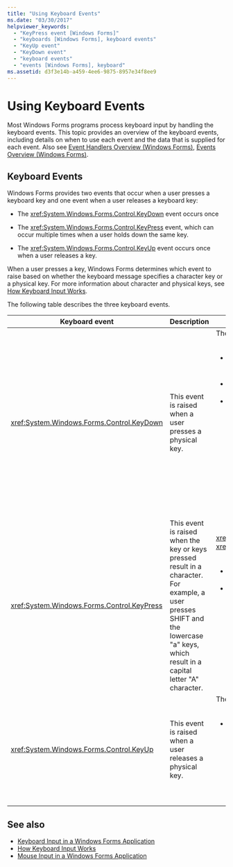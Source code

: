 ```yaml
---
title: "Using Keyboard Events"
ms.date: "03/30/2017"
helpviewer_keywords: 
  - "KeyPress event [Windows Forms]"
  - "keyboards [Windows Forms], keyboard events"
  - "KeyUp event"
  - "KeyDown event"
  - "keyboard events"
  - "events [Windows Forms], keyboard"
ms.assetid: d3f3e14b-a459-4ee6-9875-8957e34f8ee9
---
```

# Using Keyboard Events
Most Windows Forms programs process keyboard input by handling the keyboard events. This topic provides an overview of the keyboard events, including details on when to use each event and the data that is supplied for each event.  Also see [Event Handlers Overview (Windows Forms)](https://msdn.microsoft.com/library/be6fx1bb\(v=vs.110\)), [Events Overview (Windows Forms)](https://msdn.microsoft.com/library/1h12f09z\(v=vs.110\)).  
  
## Keyboard Events  
 Windows Forms provides two events that occur when a user presses a keyboard key and one event when a user releases a keyboard key:  
  
-   The <xref:System.Windows.Forms.Control.KeyDown> event occurs once  
  
-   The <xref:System.Windows.Forms.Control.KeyPress> event, which can occur multiple times when a user holds down the same key.  
  
-   The <xref:System.Windows.Forms.Control.KeyUp> event occurs once when a user releases a key.  
  
 When a user presses a key, Windows Forms determines which event to raise based on whether the keyboard message specifies a character key or a physical key. For more information about character and physical keys, see [How Keyboard Input Works](../../../docs/framework/winforms/how-keyboard-input-works.md).  
  
 The following table describes the three keyboard events.  
  
|Keyboard event|Description|Results|  
|--------------------|-----------------|-------------|  
|<xref:System.Windows.Forms.Control.KeyDown>|This event is raised when a user presses a physical key.|The handler for <xref:System.Windows.Forms.Control.KeyDown> receives:<br /><br /> <ul><li>A <xref:System.Windows.Forms.KeyEventArgs> parameter, which provides the <xref:System.Windows.Forms.KeyEventArgs.KeyCode%2A> property (which specifies a physical keyboard button).</li><li>The <xref:System.Windows.Forms.KeyEventArgs.Modifiers%2A> property (SHIFT, CTRL, or ALT).</li><li>The <xref:System.Windows.Forms.KeyEventArgs.KeyData%2A> property (which combines the key code and modifier). The <xref:System.Windows.Forms.KeyEventArgs> parameter also provides:<br /><br /> <ul><li>The <xref:System.Windows.Forms.KeyEventArgs.Handled%2A> property, which can be set to prevent the underlying control from receiving the key.</li><li>The <xref:System.Windows.Forms.KeyEventArgs.SuppressKeyPress%2A> property, which can be used to suppress the <xref:System.Windows.Forms.Control.KeyPress> and <xref:System.Windows.Forms.Control.KeyUp> events for that keystroke.</li></ul></li></ul>|  
|<xref:System.Windows.Forms.Control.KeyPress>|This event is raised when the key or keys pressed result in a character. For example, a user presses SHIFT and the lowercase "a" keys, which result in a capital letter "A" character.|<xref:System.Windows.Forms.Control.KeyPress> is raised after <xref:System.Windows.Forms.Control.KeyDown>.<br /><br /> <ul><li>The handler for <xref:System.Windows.Forms.Control.KeyPress> receives:</li><li>A <xref:System.Windows.Forms.KeyPressEventArgs> parameter, which contains the character code of the key that was pressed. This character code is unique for every combination of a character key and a modifier key.<br /><br />     For example, the "A" key will generate:<br /><br /> <ul><li>The character code 65, if it is pressed with the SHIFT key</li><li>Or the CAPS LOCK key, 97 if it is pressed by itself,</li><li>And 1, if it is pressed with the CTRL key.</li></ul></li></ul>|  
|<xref:System.Windows.Forms.Control.KeyUp>|This event is raised when a user releases a physical key.|The handler for <xref:System.Windows.Forms.Control.KeyUp> receives:<br /><br /> <ul><li>A <xref:System.Windows.Forms.KeyEventArgs> parameter:<br /><br /> <ul><li>Which provides the <xref:System.Windows.Forms.KeyEventArgs.KeyCode%2A> property (which specifies a physical keyboard button).</li><li>The <xref:System.Windows.Forms.KeyEventArgs.Modifiers%2A> property (SHIFT, CTRL, or ALT).</li><li>The <xref:System.Globalization.SortKey.KeyData%2A> property (which combines the key code and modifier).</li></ul></li></ul>|  
  
## See also
- [Keyboard Input in a Windows Forms Application](../../../docs/framework/winforms/keyboard-input-in-a-windows-forms-application.md)
- [How Keyboard Input Works](../../../docs/framework/winforms/how-keyboard-input-works.md)
- [Mouse Input in a Windows Forms Application](../../../docs/framework/winforms/mouse-input-in-a-windows-forms-application.md)
